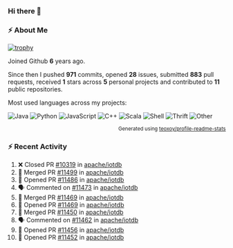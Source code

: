 ### Hi there 👋

### :zap: About Me

[![trophy](https://github-profile-trophy.vercel.app/?username=HTHou&theme=onedark)](https://github.com/ryo-ma/github-profile-trophy)
   
Joined Github **6** years ago.

Since then I pushed **971** commits, opened **28** issues, submitted **883** pull requests, received **1** stars across **5** personal projects and contributed to **11** public repositories.

Most used languages across my projects:

![Java](https://img.shields.io/static/v1?style=flat-square&label=%E2%A0%80&color=555&labelColor=%23b07219&message=Java%EF%B8%B195.4%25)
![Python](https://img.shields.io/static/v1?style=flat-square&label=%E2%A0%80&color=555&labelColor=%233572A5&message=Python%EF%B8%B11.2%25)
![JavaScript](https://img.shields.io/static/v1?style=flat-square&label=%E2%A0%80&color=555&labelColor=%23f1e05a&message=JavaScript%EF%B8%B10.7%25)
![C++](https://img.shields.io/static/v1?style=flat-square&label=%E2%A0%80&color=555&labelColor=%23f34b7d&message=C%2B%2B%EF%B8%B10.5%25)
![Scala](https://img.shields.io/static/v1?style=flat-square&label=%E2%A0%80&color=555&labelColor=%23c22d40&message=Scala%EF%B8%B10.4%25)
![Shell](https://img.shields.io/static/v1?style=flat-square&label=%E2%A0%80&color=555&labelColor=%2389e051&message=Shell%EF%B8%B10.3%25)
![Thrift](https://img.shields.io/static/v1?style=flat-square&label=%E2%A0%80&color=555&labelColor=%23D12127&message=Thrift%EF%B8%B10.3%25)
![Other](https://img.shields.io/static/v1?style=flat-square&label=%E2%A0%80&color=555&labelColor=%23ededed&message=Other%EF%B8%B10.8%25)

<p align="right"><sub>Generated using <a href="https://github.com/marketplace/actions/profile-readme-stats">teoxoy/profile-readme-stats</a></sub></p>


<!--![](https://github.com/HTHou/HTHou/blob/output/github-contribution-grid-snake.svg)-->

<!--![Haonan Hou's github stats](https://github-readme-stats.vercel.app/api?username=HTHou&count_private=true&show_icons=true&theme=onedark)-->

<!--![Haonan Hou's wakatime stats](https://github-readme-stats.vercel.app/api/wakatime?username=HTHou&layout=compact&theme=onedark)-->

<!--![Top Langs](https://github-readme-stats.vercel.app/api/top-langs/?username=HTHou&theme=onedark&layout=compact)-->

### :zap: Recent Activity
<!--START_SECTION:activity-->
1. ❌ Closed PR [#10319](https://github.com/apache/iotdb/pull/10319) in [apache/iotdb](https://github.com/apache/iotdb)
2. 🎉 Merged PR [#11499](https://github.com/apache/iotdb/pull/11499) in [apache/iotdb](https://github.com/apache/iotdb)
3. 💪 Opened PR [#11486](https://github.com/apache/iotdb/pull/11486) in [apache/iotdb](https://github.com/apache/iotdb)
4. 🗣 Commented on [#11473](https://github.com/apache/iotdb/issues/11473#issuecomment-1792104922) in [apache/iotdb](https://github.com/apache/iotdb)
5. 🎉 Merged PR [#11469](https://github.com/apache/iotdb/pull/11469) in [apache/iotdb](https://github.com/apache/iotdb)
6. 💪 Opened PR [#11469](https://github.com/apache/iotdb/pull/11469) in [apache/iotdb](https://github.com/apache/iotdb)
7. 🎉 Merged PR [#11450](https://github.com/apache/iotdb/pull/11450) in [apache/iotdb](https://github.com/apache/iotdb)
8. 🗣 Commented on [#11462](https://github.com/apache/iotdb/issues/11462#issuecomment-1791798627) in [apache/iotdb](https://github.com/apache/iotdb)
9. 💪 Opened PR [#11456](https://github.com/apache/iotdb/pull/11456) in [apache/iotdb](https://github.com/apache/iotdb)
10. 💪 Opened PR [#11452](https://github.com/apache/iotdb/pull/11452) in [apache/iotdb](https://github.com/apache/iotdb)
<!--END_SECTION:activity-->

<!--
**HTHou/HTHou** is a ✨ _special_ ✨ repository because its `README.md` (this file) appears on your GitHub profile.

Here are some ideas to get you started:

- 🔭 I’m currently working on ...
- 🌱 I’m currently learning ...
- 👯 I’m looking to collaborate on ...
- 🤔 I’m looking for help with ...
- 💬 Ask me about ...
- 📫 How to reach me: ...
- 😄 Pronouns: ...
- ⚡ Fun fact: ...
-->
